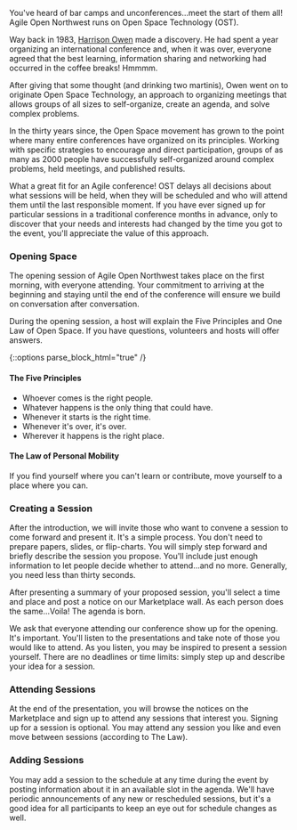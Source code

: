 You've heard of bar camps and unconferences...meet the start of them all! 
Agile Open Northwest runs on Open Space Technology (OST).

Way back in 1983,
[Harrison Owen](http://www.openspaceworld.com/brief_history.htm) 
made a discovery. He had spent a year organizing an international conference 
and, when it was over, everyone agreed that the best learning, information 
sharing and networking had occurred in the coffee breaks! Hmmmm. 

After giving that some thought (and drinking two martinis), Owen went on to 
originate Open Space Technology, an approach to organizing meetings that allows 
groups of all sizes to self-organize, create an agenda, and solve complex problems. 

In the thirty years since, the Open Space movement has grown to the 
point where many entire conferences have organized on its principles. Working 
with specific strategies to encourage and direct participation, groups of as 
many as 2000 people have successfully self-organized around complex problems, held meetings, 
and published results.

What a great fit for an Agile conference! OST delays all decisions about 
what sessions will be held, when they will be scheduled and who will attend 
them until the last responsible moment. If you have ever signed up for 
particular sessions in a traditional conference months in advance, only to 
discover that your needs and interests had changed by the time you got to 
the event, you'll appreciate the value of this approach.

### Opening Space

The opening session of Agile Open Northwest takes place on the first morning, 
with everyone attending. Your commitment to arriving at the beginning and staying 
until the end of the conference will ensure we build on conversation after conversation.
 
During the opening session, a host will explain the Five Principles and 
One Law of Open Space. If you have questions, volunteers and hosts will offer answers.

{::options parse_block_html="true" /}
<div class="well">

#### The Five Principles

- Whoever comes is the right people.
- Whatever happens is the only thing that could have.
- Whenever it starts is the right time.
- Whenever it's over, it's over.
- Wherever it happens is the right place.

#### The Law of Personal Mobility

If you find yourself where you can't learn or contribute, move yourself to a place where you can.

</div>

### Creating a Session

After the introduction, we will invite those who want to convene a session 
to come forward and present it. It's a simple process. You don't need to prepare 
papers, slides, or flip-charts. You will simply step forward and briefly describe 
the session you propose. You'll include just enough information to let people 
decide whether to attend...and no more. Generally, you need less than thirty seconds.

After presenting a summary of your proposed session, you'll select a time and place and post a notice on
our Marketplace wall. As each person does the same...Voila! The agenda is born.

We ask that everyone attending our conference show up for the opening. It's 
important. You'll listen to the presentations and take note of those you would 
like to attend. As you listen, you may be inspired to present a session yourself. 
There are no deadlines or time limits: simply step up and describe your 
idea for a session.

### Attending Sessions

At the end of the presentation, you will browse the notices on the Marketplace and 
sign up to attend any sessions that interest you. Signing up for a session is 
optional. You may attend any session you like and even move between sessions 
(according to The Law).

### Adding Sessions

You may add a session to the schedule at any time during the event by posting 
information about it in an available slot in the agenda. We'll have periodic 
announcements of any new or rescheduled sessions, but it's a good idea for 
all participants to keep an eye out for schedule changes as well.